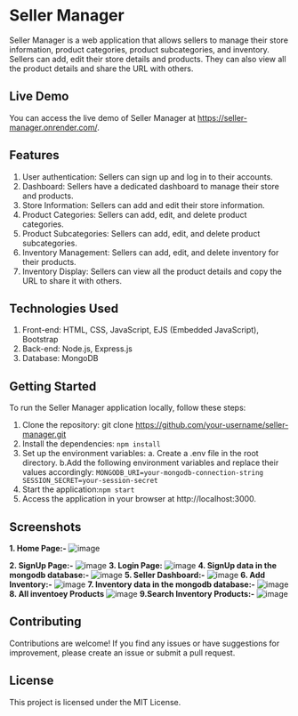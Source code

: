 # Seller Manager
Seller Manager is a web application that allows sellers to manage their store information, product categories, product subcategories, and inventory. Sellers can add, edit their store details and products. They can also view all the product details and share the URL with others.

## Live Demo
You can access the live demo of Seller Manager at https://seller-manager.onrender.com/.

## Features

1. User authentication: Sellers can sign up and log in to their accounts.
2. Dashboard: Sellers have a dedicated dashboard to manage their store and products.
3. Store Information: Sellers can add and edit their store information.
4. Product Categories: Sellers can add, edit, and delete product categories.
5. Product Subcategories: Sellers can add, edit, and delete product subcategories.
6. Inventory Management: Sellers can add, edit, and delete inventory for their products.
7. Inventory Display: Sellers can view all the product details and copy the URL to share it with others.

## Technologies Used

1. Front-end: HTML, CSS, JavaScript, EJS (Embedded JavaScript), Bootstrap
2. Back-end: Node.js, Express.js
3. Database: MongoDB

## Getting Started

To run the Seller Manager application locally, follow these steps:

1. Clone the repository: git clone https://github.com/your-username/seller-manager.git
2. Install the dependencies: 
    `npm install`
3. Set up the environment variables:
    a. Create a .env file in the root directory.
    b.Add the following environment variables and replace their values accordingly:
    `MONGODB_URI=your-mongodb-connection-string
SESSION_SECRET=your-session-secret
`
4. Start the application:`npm start`
5. Access the application in your browser at http://localhost:3000.

## Screenshots
**1. Home Page:-**
![image](https://github.com/Rohit9113/sellerManager/assets/78945252/2e571d6e-27e7-4138-8242-1328fab8dea4)

**2. SignUp Page:-** 
![image](https://github.com/Rohit9113/sellerManager/assets/78945252/c0b7e1f6-291e-4ebb-ac19-dd00d4043121)
**3. Login Page:**
![image](https://github.com/Rohit9113/sellerManager/assets/78945252/8725ba3c-90cb-4f5c-bffe-2509b4a0a0be)
**4. SignUp data in the mongodb database:-**
![image](https://github.com/Rohit9113/sellerManager/assets/78945252/447ce27f-b137-4822-b769-2e5047995f61)
**5. Seller Dashboard:-**
![image](https://github.com/Rohit9113/sellerManager/assets/78945252/b466bac6-92e7-405a-8beb-f02a4f21fb87)
**6. Add Inventory:-**
![image](https://github.com/Rohit9113/sellerManager/assets/78945252/74946d59-b131-472a-8fa2-77024aa09f8c)
**7. Inventory data in the mongodb database:-**
![image](https://github.com/Rohit9113/sellerManager/assets/78945252/b836c3d5-3e67-41f5-8d32-8df6db7a2787)
**8. All inventoey Products**
![image](https://github.com/Rohit9113/sellerManager/assets/78945252/48fbc671-0779-4d76-9954-0e7642caed30)
**9.Search Inventory Products:-**
![image](https://github.com/Rohit9113/sellerManager/assets/78945252/af307886-1245-4b9c-b983-b770737aa5d6)


## Contributing
Contributions are welcome! If you find any issues or have suggestions for improvement, please create an issue or submit a pull request.

## License
This project is licensed under the MIT License.
